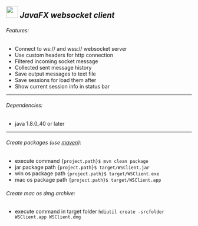 ## <img src="application.ico" width="32" height="32"> *JavaFX websocket client*

###### Features:
* Connect to ws:// and wss:// websocket server
* Use custom headers for http connection
* Filtered incoming socket message
* Collected sent message history
* Save output messages to text file
* Save sessions for load them after
* Show current session info in status bar

---

###### Dependencies:
* java 1.8.0_40 or later

---
 
###### Create packages (use [maven]):
* execute command `{project.path}$ mvn clean package` 
* jar package path `{project.path}$ target/WSClient.jar`
* win os package path `{project.path}$ target/WSClient.exe`
* mac os package path `{project.path}$ target/WSClient.app`

###### Create mac os dmg archive:
* execute command in target folder `hdiutil create -srcfolder WSClient.app WSClient.dmg`

[maven]: https://maven.apache.org
